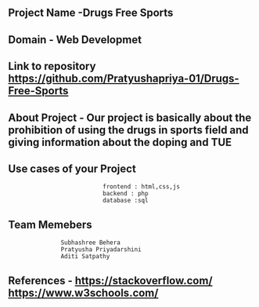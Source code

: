 ## Project Name -Drugs Free Sports 
## Domain - Web Developmet
## Link to repository   https://github.com/Pratyushapriya-01/Drugs-Free-Sports
## About Project - Our project is basically about the prohibition of using the drugs in sports field and giving information about the doping and TUE
## Use cases of your Project     
                               frontend : html,css,js
                               backend : php
                               database :sql
## Team Memebers 
                   Subhashree Behera
                   Pratyusha Priyadarshini
                   Aditi Satpathy

## References - https://stackoverflow.com/  https://www.w3schools.com/
                
